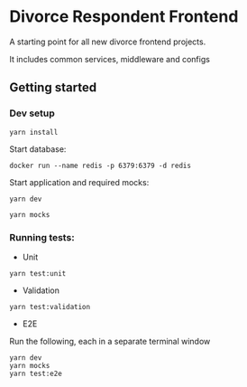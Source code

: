 # Divorce Respondent Frontend
A starting point for all new divorce frontend projects.

It includes common services, middleware and configs

## Getting started

### Dev setup

`yarn install`

Start database:

`docker run --name redis -p 6379:6379 -d redis`

Start application and required mocks:

`yarn dev`

`yarn mocks`

### Running tests:

* Unit

```
yarn test:unit
```

* Validation

```
yarn test:validation
```

* E2E

Run the following, each in a separate terminal window
```
yarn dev
yarn mocks
yarn test:e2e
```